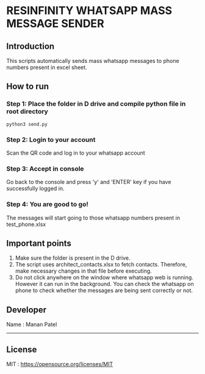 # RESINFINITY WHATSAPP MASS MESSAGE SENDER

## Introduction 

This scripts automatically sends mass whatsapp messages to phone numbers present in excel sheet.

## How to run 

### Step 1: Place the folder in D drive and compile python file in root directory

```
python3 send.py
```
### Step 2: Login to your account
Scan the QR code and log in to your whatsapp account

### Step 3: Accept in console
Go back to the console and press 'y' and 'ENTER' key if you have successfully logged in.

### Step 4: You are good to go!
The messages will start going to those whatsapp numbers present in test_phone.xlsx

## Important points
1. Make sure the folder is present in the D drive.
2. The script uses architect_contacts.xlsx to fetch contacts. Therefore, make necessary changes in that file before executing. 
3. Do not click anywhere on the window where whatsapp web is running. However it can run in the background. You can check the whatsapp on phone to check whether the messages are being sent correctly or not.

## Developer
Name : Manan Patel

--------------------------------------------------------------------------------------------------------------------------------------------------------------------------------

## License
MIT : https://opensource.org/licenses/MIT
